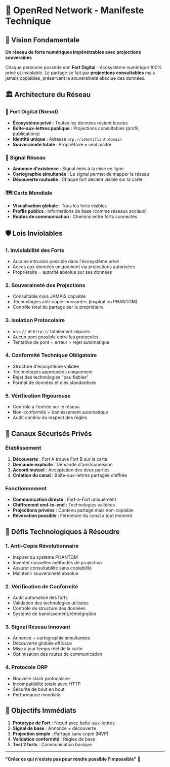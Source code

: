 # 🏰 OpenRed Network - Manifeste Technique

## 🎯 Vision Fondamentale

**Un réseau de forts numériques impénétrables avec projections souveraines**

Chaque personne possède son **Fort Digital** - écosystème numérique 100% privé et inviolable. Le partage se fait par **projections consultables** mais jamais copiables, préservant la souveraineté absolue des données.

## 🏛️ Architecture du Réseau

### 🏰 Fort Digital (Nœud)
- **Écosystème privé** : Toutes les données restent locales
- **Boîte-aux-lettres publique** : Projections consultables (profil, publications)
- **Identité unique** : Adresse `orp://identifiant.domain`
- **Souveraineté totale** : Propriétaire = seul maître

### 📡 Signal Réseau
- **Annonce d'existence** : Signal émis à la mise en ligne
- **Cartographie simultanée** : Le signal permet de mapper le réseau
- **Découverte mutuelle** : Chaque fort devient visible sur la carte

### 🗺️ Carte Mondiale
- **Visualisation globale** : Tous les forts visibles
- **Profils publics** : Informations de base (comme réseaux sociaux)
- **Routes de communication** : Chemins entre forts connectés

## 🛡️ Lois Inviolables

### 1. **Inviolabilité des Forts**
- Aucune intrusion possible dans l'écosystème privé
- Accès aux données uniquement via projections autorisées
- Propriétaire = autorité absolue sur ses données

### 2. **Souveraineté des Projections**
- Consultable mais JAMAIS copiable
- Technologies anti-copie innovantes (inspiration PHANTOM)
- Contrôle total du partage par le propriétaire

### 3. **Isolation Protocolaire**
- `orp://` et `http://` totalement séparés
- Aucun pont possible entre les protocoles
- Tentative de pont = erreur + rejet automatique

### 4. **Conformité Technique Obligatoire**
- Structure d'écosystème validée
- Technologies approuvées uniquement
- Rejet des technologies "peu fiables"
- Format de données et clés standardisés

### 5. **Vérification Rigoureuse**
- Contrôle à l'entrée sur le réseau
- Non-conformité = bannissement automatique
- Audit continu du respect des règles

## 🤝 Canaux Sécurisés Privés

### Établissement
1. **Découverte** : Fort A trouve Fort B sur la carte
2. **Demande explicite** : Demande d'ami/connexion
3. **Accord mutuel** : Acceptation des deux parties
4. **Création du canal** : Boîte-aux-lettres partagée chiffrée

### Fonctionnement
- **Communication directe** : Fort-à-Fort uniquement
- **Chiffrement end-to-end** : Technologies validées
- **Projections privées** : Contenu partagé mais non-copiable
- **Révocation possible** : Fermeture du canal à tout moment

## 🚨 Défis Technologiques à Résoudre

### 1. **Anti-Copie Révolutionnaire**
- Inspirer du système PHANTOM
- Inventer nouvelles méthodes de projection
- Assurer consultabilité sans copiabilité
- Maintenir souveraineté absolue

### 2. **Vérification de Conformité**
- Audit automatisé des forts
- Validation des technologies utilisées
- Contrôle de structure des données
- Système de bannissement/réintégration

### 3. **Signal Réseau Innovant**
- Annonce + cartographie simultanées
- Découverte globale efficace
- Mise à jour temps réel de la carte
- Optimisation des routes de communication

### 4. **Protocole ORP**
- Nouvelle stack protocolaire
- Incompatibilité totale avec HTTP
- Sécurité de bout en bout
- Performance mondiale

## 🎯 Objectifs Immédiats

1. **Prototype de Fort** : Nœud avec boîte-aux-lettres
2. **Signal de base** : Annonce + découverte
3. **Projection simple** : Partage sans copie (MVP)
4. **Validation conformité** : Règles de base
5. **Test 2 forts** : Communication basique

---

**"Créer ce qui n'existe pas pour rendre possible l'impossible"** 🚀